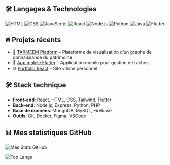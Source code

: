 ## 🛠️ Langages & Technologies

![HTML](https://img.shields.io/badge/HTML-E34F26?style=for-the-badge&logo=html5&logoColor=white)
![CSS](https://img.shields.io/badge/CSS-1572B6?style=for-the-badge&logo=css3&logoColor=white)
![JavaScript](https://img.shields.io/badge/JavaScript-F7DF1E?style=for-the-badge&logo=javascript&logoColor=black)
![React](https://img.shields.io/badge/React-20232A?style=for-the-badge&logo=react&logoColor=61DAFB)
![Node.js](https://img.shields.io/badge/Node.js-339933?style=for-the-badge&logo=node-dot-js&logoColor=white)
![Python](https://img.shields.io/badge/Python-3776AB?style=for-the-badge&logo=python&logoColor=white)
![Java](https://img.shields.io/badge/Java-ED8B00?style=for-the-badge&logo=java&logoColor=white)
![Flutter](https://img.shields.io/badge/Flutter-02569B?style=for-the-badge&logo=flutter&logoColor=white)

## 🔥 Projets récents
- 🚀 [TARMEEM Platform](https://github.com/tonprofil/tarmeem) – Plateforme de visualisation d’un graphe de connaissance du patrimoine
- 📱 [App mobile Flutter](https://github.com/tonprofil/app-mobile) – Application mobile pour gestion de tâches
- 🌐 [Portfolio React](https://github.com/tonprofil/portfolio) – Site vitrine personnel

## 🛠️ Stack technique
- **Front-end**: React, HTML, CSS, Tailwind, Flutter
- **Back-end**: Node.js, Express, Python, PHP
- **Base de données**: MongoDB, MySQL, Firebase
- **Outils**: Git, Docker, Figma, VSCode

## 📊 Mes statistiques GitHub

![Mes Stats GitHub](https://github-readme-stats.vercel.app/api?username=BACHIKHYASSMIN&show_icons=true&theme=radical)

![Top Langs](https://github-readme-stats.vercel.app/api/top-langs/?username=BACHIKHYASSMIN&layout=compact&theme=radical)

<!--
**BACHIKHYASSMIN/BACHIKHYASSMIN** is a ✨ _special_ ✨ repository because its `README.md` (this file) appears on your GitHub profile.

Here are some ideas to get you started:

- 🔭 I’m currently working on ...
- 🌱 I’m currently learning ...
- 👯 I’m looking to collaborate on ...
- 🤔 I’m looking for help with ...
- 💬 Ask me about ...
- 📫 How to reach me: ...
- 😄 Pronouns: ...
- ⚡ Fun fact: ...
-->
